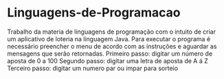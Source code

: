 # Linguagens-de-Programacao
Trabalho da materia de linguagens de programação com o intuito de criar um aplicativo de loteria na linguagem Java. 
Para executar o programa é necessário preencher o menu de acordo com as instruções e aguardar as mensagens que serão retornadas.
Primeiro passo: digitar um número de aposta de 0 a 100
Segundo passo: digitar uma letra de aposta de A á Z
Terceiro passo: digitar um numero par ou impar para sorteio 
